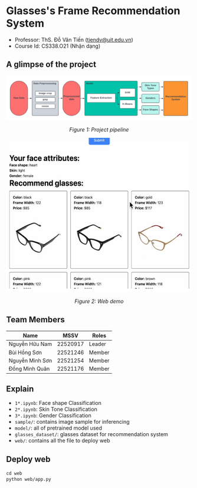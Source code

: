 # Glasses's Frame Recommendation System
- Professor: ThS. Đỗ Văn Tiến (tiendv@uit.edu.vn)
- Course Id:  CS338.O21 (Nhận dạng)

## A glimpse of the project
<div align="center">
  <img src="assets/1.png" alt="Project Image" width="600"/>
  <p><em>Figure 1: Project pipeline</em></p>
</div>

<div align="center">
  <img src="assets/2.png" alt="Project Image" width="600"/>
  <p><em>Figure 2: Web demo</em></p>
</div>

## Team Members
| Name                | MSSV      | Roles  |
|---------------------|-----------|--------|
| Nguyễn Hữu Nam      | 22520917  | Leader |
| Bùi Hồng Sơn   | 22521246   | Member |
| Nguyễn Minh Sơn | 22521254   | Member |
| Đồng Minh Quân | 22521176 | Member |


## Explain
- `1*.ipynb`: Face shape Classification
- `2*.ipynb`: Skin Tone Classification
- `3*.ipynb`: Gender Classification
- `sample/`: contains image sample for inferencing
- `model/`: all of pretrained model used
- `glasses_dataset/`: glasses dataset for recommendation system
- `web/`: contains all the file to deploy web

## Deploy web 
```
cd web
python web/app.py
```